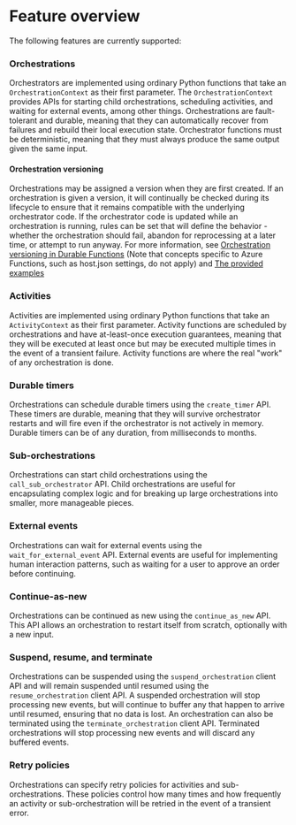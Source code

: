 # Feature overview

The following features are currently supported:

### Orchestrations

Orchestrators are implemented using ordinary Python functions that take an `OrchestrationContext` as their first parameter. The `OrchestrationContext` provides APIs for starting child orchestrations, scheduling activities, and waiting for external events, among other things. Orchestrations are fault-tolerant and durable, meaning that they can automatically recover from failures and rebuild their local execution state. Orchestrator functions must be deterministic, meaning that they must always produce the same output given the same input.

#### Orchestration versioning

Orchestrations may be assigned a version when they are first created. If an orchestration is given a version, it will continually be checked during its lifecycle to ensure that it remains compatible with the underlying orchestrator code. If the orchestrator code is updated while an orchestration is running, rules can be set that will define the behavior - whether the orchestration should fail, abandon for reprocessing at a later time, or attempt to run anyway. For more information, see [Orchestration versioning in Durable Functions](https://learn.microsoft.com/en-us/azure/azure-functions/durable/durable-functions-orchestration-versioning) (Note that concepts specific to Azure Functions, such as host.json settings, do not apply) and [The provided examples](./supported-patterns.md)

### Activities

Activities are implemented using ordinary Python functions that take an `ActivityContext` as their first parameter. Activity functions are scheduled by orchestrations and have at-least-once execution guarantees, meaning that they will be executed at least once but may be executed multiple times in the event of a transient failure. Activity functions are where the real "work" of any orchestration is done.

### Durable timers

Orchestrations can schedule durable timers using the `create_timer` API. These timers are durable, meaning that they will survive orchestrator restarts and will fire even if the orchestrator is not actively in memory. Durable timers can be of any duration, from milliseconds to months.

### Sub-orchestrations

Orchestrations can start child orchestrations using the `call_sub_orchestrator` API. Child orchestrations are useful for encapsulating complex logic and for breaking up large orchestrations into smaller, more manageable pieces.

### External events

Orchestrations can wait for external events using the `wait_for_external_event` API. External events are useful for implementing human interaction patterns, such as waiting for a user to approve an order before continuing.

### Continue-as-new

Orchestrations can be continued as new using the `continue_as_new` API. This API allows an orchestration to restart itself from scratch, optionally with a new input.

### Suspend, resume, and terminate

Orchestrations can be suspended using the `suspend_orchestration` client API and will remain suspended until resumed using the `resume_orchestration` client API. A suspended orchestration will stop processing new events, but will continue to buffer any that happen to arrive until resumed, ensuring that no data is lost. An orchestration can also be terminated using the `terminate_orchestration` client API. Terminated orchestrations will stop processing new events and will discard any buffered events.

### Retry policies

Orchestrations can specify retry policies for activities and sub-orchestrations. These policies control how many times and how frequently an activity or sub-orchestration will be retried in the event of a transient error.